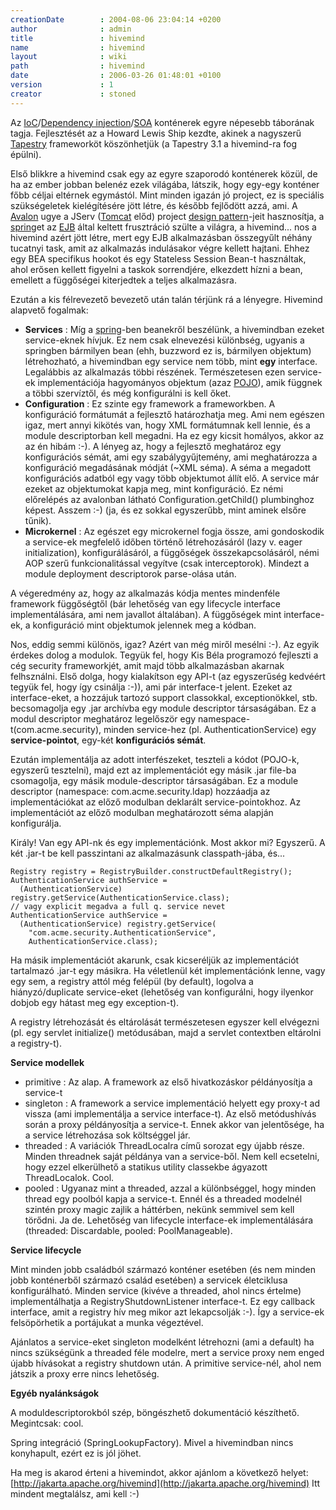 ```yaml
---
creationDate        : 2004-08-06 23:04:14 +0200 
author              : admin 
title               : hivemind 
name                : hivemind 
layout              : wiki 
path                : hivemind 
date                : 2006-03-26 01:48:01 +0100 
version             : 1 
creator             : stoned 
---
```

Az [IoC](ioc.html)/[Dependency injection](dependency%20injection.html)/[SOA](SOA.html) konténerek egyre népesebb táborának tagja. Fejlesztését az a Howard Lewis Ship kezdte, akinek a nagyszerű [Tapestry](tapestry.html) frameworköt köszönhetjük (a Tapestry 3.1 a hivemind-ra fog épülni).

Első blikkre a hivemind csak egy az egyre szaporodó konténerek közül, de ha az ember jobban belenéz ezek világába, látszik, hogy egy-egy konténer főbb céljai eltérnek egymástól. Mint minden igazán jó project, ez is speciális szükségeletek kielégítésére jött létre, és később fejlődött azzá, ami. A [Avalon](avalon.html) ugye a JServ ([Tomcat](tomcat.html) előd) project [design pattern](Missing.html)-jeit hasznosítja, a [spring](spring.html)et az [EJB](EJB.html) által keltett frusztráció szülte a világra, a hivemind... nos a hivemind azért jött létre, mert egy EJB alkalmazásban összegyűlt néhány tucatnyi task, amit az alkalmazás indulásakor végre kellett hajtani. Ehhez egy BEA specifikus hookot és egy Stateless Session Bean-t használtak, ahol erősen kellett figyelni a taskok sorrendjére, elkezdett hízni a bean, emellett a függőségei kiterjedtek a teljes alkalmazásra.

Ezután a kis félrevezető bevezető után talán térjünk rá a lényegre. Hivemind alapvető fogalmak:

*   __Services__ : Míg a [spring](spring.html)-ben beanekről beszélünk, a hivemindban ezeket service-eknek hívjuk. Ez nem csak elnevezési különbség, ugyanis a springben bármilyen bean (ehh, buzzword ez is, bármilyen objektum) létrehozható, a hivemindban egy service nem több, mint __egy__ interface. Legalábbis az alkalmazás többi részének. Természetesen ezen service-ek implementációja hagyományos objektum (azaz [POJO](pojo.html)), amik függnek a többi szervíztől, és még konfigurálni is kell őket.
*   __Configuration__ : Ez szinte egy framework a frameworkben. A konfiguráció formátumát a fejlesztő határozhatja meg. Ami nem egészen igaz, mert annyi kikötés van, hogy XML formátumnak kell lennie, és a module descriptorban kell megadni. Ha ez egy kicsit homályos, akkor az az én hibám :-). A lényeg az, hogy a fejlesztő meghatároz egy konfigurációs sémát, ami egy szabálygyűjtemény, ami meghatározza a konfiguráció megadásának módját (~XML séma). A séma a megadott konfigurációs adatból egy vagy több objektumot állít elő. A service már ezeket az objektumokat kapja meg, mint konfiguráció. Ez némi előrelépés az avalonban látható Configuration.getChild() plumbinghoz képest. Asszem :-) (ja, és ez sokkal egyszerűbb, mint aminek elsőre tűnik).
*   __Microkernel__ : Az egészet egy microkernel fogja össze, ami gondoskodik a service-ek megfelelő időben történő létrehozásáról (lazy v. eager initialization), konfigurálásáról, a függőségek összekapcsolásáról, némi AOP szerű funkcionalitással vegyítve (csak interceptorok). Mindezt a module deployment descriptorok parse-olása után.

A végeredmény az, hogy az alkalmazás kódja mentes mindenféle framework függőségtől (bár lehetőség van egy lifecycle interface implementálására, ami nem javallot általában). A függőségek mint interface-ek, a konfiguráció mint objektumok jelennek meg a kódban.

Nos, eddig semmi különös, igaz? Azért van még miről mesélni :-). Az egyik érdekes dolog a modulok. Tegyük fel, hogy Kis Béla programozó fejleszti a cég security frameworkjét, amit majd több alkalmazásban akarnak felhsználni. Első dolga, hogy kialakítson egy API-t (az egyszerűség kedvéért tegyük fel, hogy így csinálja :-)), ami pár interface-t jelent. Ezeket az interface-eket, a hozzájuk tartozó support classokkal, exceptionökkel, stb. becsomagolja egy .jar archívba egy module descriptor társaságában. Ez a modul descriptor meghatároz legelőször egy namespace-t(com.acme.security), minden service-hez (pl. AuthenticationService) egy __service-pointot__, egy-két __konfigurációs sémát__.

Ezután implementálja az adott interfészeket, teszteli a kódot (POJO-k, egyszerű tesztelni), majd ezt az implementációt egy másik .jar file-ba csomagolja, egy másik module-descriptor társaságában. Ez a module descriptor (namespace: com.acme.security.ldap) hozzáadja az implementációkat az előző modulban deklarált service-pointokhoz. Az implementációt az előző modulban meghatározott séma alapján konfigurálja.

Király! Van egy API-nk és egy implementációnk. Most akkor mi? Egyszerű. A két .jar-t be kell passzintani az alkalmazásunk classpath-jába, és...
```
Registry registry = RegistryBuilder.constructDefaultRegistry();
AuthenticationService authService = 
  (AuthenticationService) registry.getService(AuthenticationService.class);
// vagy explicit megadva a full q. service nevet
AuthenticationService authService = 
  (AuthenticationService) registry.getService(
    "com.acme.security.AuthenticationService",
    AuthenticationService.class);

```

Ha másik implementációt akarunk, csak kicseréljük az implementációt tartalmazó .jar-t egy másikra. Ha véletlenül két implementációnk lenne, vagy egy sem, a registry attól még felépül (by default), logolva a hiányzó/duplicate service-eket (lehetőség van konfigurálni, hogy ilyenkor dobjob egy hátast meg egy exception-t).

A registry létrehozását és eltárolását természetesen egyszer kell elvégezni (pl. egy servlet initialize() metódusában, majd a servlet contextben eltárolni a registry-t).

__Service modellek__

*   primitive : Az alap. A framework az első hivatkozáskor példányosítja a service-t
*   singleton : A framework a service implementáció helyett egy proxy-t ad vissza (ami implementálja a service interface-t). Az első metódushívás során a proxy példányosítja a service-t. Ennek akkor van jelentősége, ha a service létrehozása sok költséggel jár.
*   threaded : A variációk ThreadLocalra című sorozat egy újabb része. Minden threadnek saját példánya van a service-ből. Nem kell ecsetelni, hogy ezzel elkerülhető a statikus utility classekbe ágyazott ThreadLocalok. Cool.
*   pooled : Ugyanaz mint a threaded, azzal a különbséggel, hogy minden thread egy poolból kapja a service-t. Ennél és a threaded modelnél szintén proxy magic zajlik a háttérben, nekünk semmivel sem kell törődni. Ja de. Lehetőség van lifecycle interface-ek implementálására (threaded: Discardable, pooled: PoolManageable).

__Service lifecycle__

Mint minden jobb családból származó konténer esetében (és nem minden jobb konténerből származó család esetében) a servicek életciklusa konfigurálható. Minden service (kivéve a threaded, ahol nincs értelme) implementálhatja a RegistryShutdownListener interface-t. Ez egy callback interface, amit a registry hív meg mikor azt lekapcsolják :-). Így a service-ek felsöpörhetik a portájukat a munka végeztével.

Ajánlatos a service-eket singleton modelként létrehozni (ami a default) ha nincs szükségünk a threaded féle modelre, mert a service proxy nem enged újabb hívásokat a registry shutdown után. A primitive service-nél, ahol nem játszik a proxy erre nincs lehetőség.

__Egyéb nyalánkságok__ 

A moduldescriptorokból szép, böngészhető dokumentáció készíthető. Megintcsak: cool.

Spring integráció (SpringLookupFactory). Mivel a hivemindban nincs konyhapult, ezért ez is jól jöhet.

Ha meg is akarod érteni a hivemindot, akkor ajánlom a következő helyet:
[http://jakarta.apache.org/hivemind](http://jakarta.apache.org/hivemind)
Itt mindent megtalálsz, ami kell :-)
